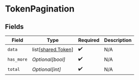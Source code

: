 # TokenPagination


## Fields

| Field                                                  | Type                                                   | Required                                               | Description                                            |
| ------------------------------------------------------ | ------------------------------------------------------ | ------------------------------------------------------ | ------------------------------------------------------ |
| `data`                                                 | list[[shared.Token](undefined/models/shared/token.md)] | :heavy_check_mark:                                     | N/A                                                    |
| `has_more`                                             | *Optional[bool]*                                       | :heavy_check_mark:                                     | N/A                                                    |
| `total`                                                | *Optional[int]*                                        | :heavy_check_mark:                                     | N/A                                                    |
